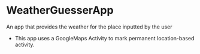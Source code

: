# WeatherGuesserApp
An app that provides the weather for the place inputted by the user
* This app uses a GoogleMaps Activity to mark permanent location-based activity. 
